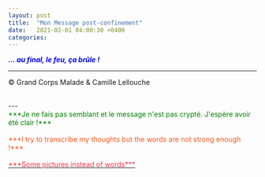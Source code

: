```yaml
---
layout: post
title:  "Mon Message post-confinement"
date:   2021-02-01 04:00:30 +0400
categories: 
---
```



<span style="color: blue">***... au final, le feu, ça brûle !***</span>
<br/>


---
&copy;  Grand Corps Malade & Camille Lellouche

<br>
---

<br>
<span style="color: green">***Je ne fais pas semblant et le message n'est pas crypté. J'espère avoir été clair !***</span>
<br/>
<br>
<span style="color: #ff531a">***I try to transcribe my thoughts but the words are not strong enough !***</span>
<br/>
<br>
<!---
<a href="https://pixabay.com/fr/users/alexey_hulsov-388655/?utm_source=link-attribution&amp;utm_medium=referral&amp;utm_campaign=image&amp;utm_content=5855218" target="_blank"><span style="color:  #ff3349">***Some pictures instead of words***</span></a>
--->
<a href="https://pixabay.com/fr/users/alexey_hulsov-388655/?tab=latest" target="_blank"><span style="color:  #ff3349">***Some pictures instead of words***</span></a>

